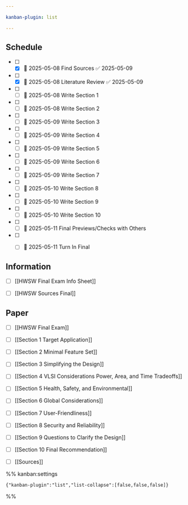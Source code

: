 ```yaml
---

kanban-plugin: list

---
```


## Schedule

- [ ] - [x] 📅 2025-05-08 Find Sources ✅ 2025-05-09
- [ ] - [x] 📅 2025-05-08 Literature Review ✅ 2025-05-09
- [ ] - [ ] 📅 2025-05-08 Write Section 1
- [ ] - [ ] 📅 2025-05-08 Write Section 2
- [ ] - [ ] 📅 2025-05-09 Write Section 3
- [ ] - [ ] 📅 2025-05-09 Write Section 4
- [ ] - [ ] 📅 2025-05-09 Write Section 5
- [ ] - [ ] 📅 2025-05-09 Write Section 6
- [ ] - [ ] 📅 2025-05-09 Write Section 7
- [ ] - [ ] 📅 2025-05-10 Write Section 8
- [ ] - [ ] 📅 2025-05-10 Write Section 9
- [ ] - [ ] 📅 2025-05-10 Write Section 10
- [ ] - [ ] 📅 2025-05-11 Final Previews/Checks with Others
- [ ] - [ ] 📅 2025-05-11 Turn In Final


## Information

- [ ] [[HWSW Final Exam Info Sheet]]
- [ ] [[HWSW Sources Final]]


## Paper

- [ ] [[HWSW Final Exam]]
- [ ] [[Section 1 Target Application]]
- [ ] [[Section 2 Minimal Feature Set]]
- [ ] [[Section 3 Simplifying the Design]]
- [ ] [[Section 4 VLSI Considerations Power, Area, and Time Tradeoffs]]
- [ ] [[Section 5 Health, Safety, and Environmental]]
- [ ] [[Section 6 Global Considerations]]
- [ ] [[Section 7 User-Friendliness]]
- [ ] [[Section 8 Security and Reliability]]
- [ ] [[Section 9 Questions to Clarify the Design]]
- [ ] [[Section 10 Final Recommendation]]
- [ ] [[Sources]]




%% kanban:settings
```
{"kanban-plugin":"list","list-collapse":[false,false,false]}
```
%%